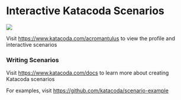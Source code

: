 # Interactive Katacoda Scenarios

[![](http://shields.katacoda.com/katacoda/acromantulus/count.svg)](https://www.katacoda.com/acromantulus "Get your profile on Katacoda.com")

Visit https://www.katacoda.com/acromantulus to view the profile and interactive scenarios

### Writing Scenarios
Visit https://www.katacoda.com/docs to learn more about creating Katacoda scenarios

For examples, visit https://github.com/katacoda/scenario-example
